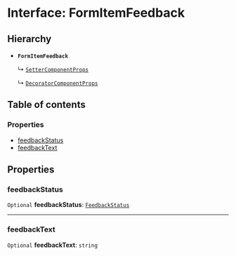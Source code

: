 # Interface: FormItemFeedback

## Hierarchy

* **`FormItemFeedback`**

  ↳ [`SetterComponentProps`](/auto-docs/form-core/interfaces/SetterComponentProps.md)

  ↳ [`DecoratorComponentProps`](/auto-docs/form-core/interfaces/DecoratorComponentProps.md)

## Table of contents

### Properties

* [feedbackStatus](/auto-docs/form-core/interfaces/FormItemFeedback.md#feedbackstatus)
* [feedbackText](/auto-docs/form-core/interfaces/FormItemFeedback.md#feedbacktext)

## Properties

### feedbackStatus

`Optional` **feedbackStatus**: [`FeedbackStatus`](/auto-docs/form-core/types/FeedbackStatus.md)

***

### feedbackText

`Optional` **feedbackText**: `string`
